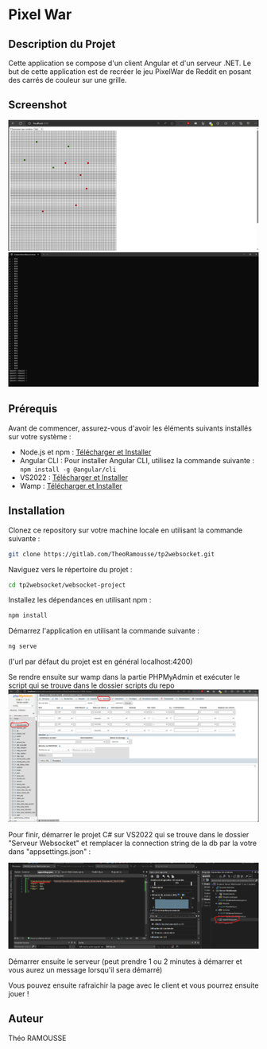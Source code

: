 # Pixel War

## Description du Projet

Cette application se compose d'un client Angular et d'un serveur .NET.
Le but de cette application est de recréer le jeu PixelWar de Reddit en posant des carrés de couleur sur une grille.

## Screenshot

![Client](./images/client.png)
![Serveur](./images/serveur.png)

## Prérequis

Avant de commencer, assurez-vous d'avoir les éléments suivants installés sur votre système :

- Node.js et npm : [Télécharger et Installer](https://nodejs.org/)
- Angular CLI : Pour installer Angular CLI, utilisez la commande suivante : `npm install -g @angular/cli`
- VS2022 : [Télécharger et Installer](https://visualstudio.microsoft.com/fr/downloads/)
- Wamp : [Télécharger et Installer](https://www.wampserver.com/)

## Installation

Clonez ce repository sur votre machine locale en utilisant la commande suivante :
```bash
git clone https://gitlab.com/TheoRamousse/tp2websocket.git
```
Naviguez vers le répertoire du projet :
```bash
cd tp2websocket/websocket-project
```
Installez les dépendances en utilisant npm :
```bash
npm install
```
Démarrez l'application en utilisant la commande suivante :
```bash
ng serve
```
(l'url par défaut du projet est en général localhost:4200)

Se rendre ensuite sur wamp dans la partie PHPMyAdmin et exécuter le script qui se trouve dans le dossier scripts du repo
![PhpMyAdmin](./images/phpmyadmin.png)

Pour finir, démarrer le projet C# sur VS2022 qui se trouve dans le dossier "Serveur Websocket" et remplacer la connection string de la db par la votre dans "appsettings.json" : 

![VS2022](./images/vs.png)

Démarrer ensuite le serveur (peut prendre 1 ou 2 minutes à démarrer et vous aurez un message lorsqu'il sera démarré)

Vous pouvez ensuite rafraichir la page avec le client et vous pourrez ensuite jouer !

## Auteur

Théo RAMOUSSE